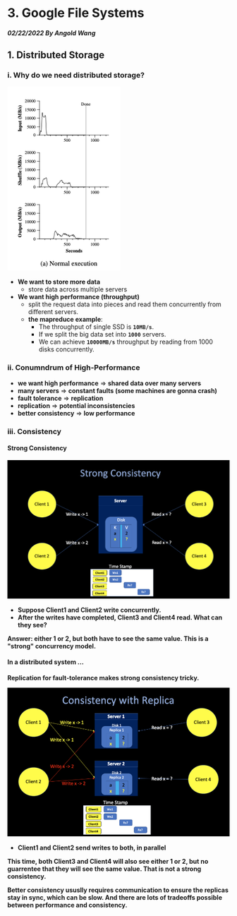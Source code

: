 # 3. Google File Systems
##### 02/22/2022 By Angold Wang

## 1. Distributed Storage

### i. Why do we need distributed storage?
![sorta](Sources/sorta.png)
* **We want to store more data**
    * store data across multiple servers
* **We want high performance (throughput)**
    * split the request data into pieces and read them concurrently from different servers.
    * **the mapreduce example**: 
        * The throughput of single SSD is **`10MB/s`**.
        * If we split the big data set into **`1000`** servers.
        * We can achieve **`10000MB/s`** throughput by reading from 1000 disks concurrently.

### ii. Conumndrum of High-Performance
* **we want high performance** => **shared data over many servers**
* **many servers** => **constant faults (some machines are gonna crash)**
* **fault tolerance** => **replication**
* **replication** => **potential inconsistencies**
* **better consistency** => **low performance**

### iii. Consistency

#### Strong Consistency
![strongcon](Sources/strongcon.png)
* **Suppose Client1 and Client2 write concurrently.**
* **After the writes have completed, Client3 and Client4 read. What can they see?**

**Answer: either 1 or 2, but both have to see the same value. This is a "strong" concurrency model.**

#### In a distributed system ...
**Replication for fault-tolerance makes strong consistency tricky.**

![replicacon](Sources/replicacon.png)
* **Client1 and Client2 send writes to both, in parallel**

**This time, both Client3 and Client4 will also see either 1 or 2, but no guarrentee that they will see the same value. That is not a strong consistency.**

**Better consistency ususlly requires communication to ensure the replicas stay in sync, which can be slow. And there are lots of tradeoffs possible between performance and consistency.**






